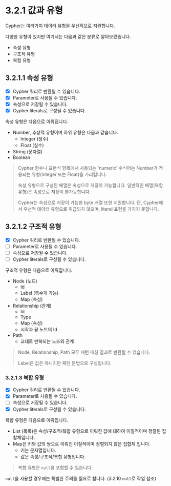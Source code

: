 # 3.2.1 값과 유형

Cypher는 여러가지 데이터 유형을 우선적으로 지원합니다.

다양한 유형이 있지만 여기서는 다음과 같은 분류로 알아보겠습니다.

* 속성 유형
* 구조적 유형
* 복합 유형

## 3.2.1.1 속성 유형

* [x] Cypher 쿼리로 반환될 수 있습니다.
* [x] Parameter로 사용될 수 있습니다.
* [x] 속성으로 저장될 수 있습니다.
* [x] Cypher literals로 구성될 수 있습니다.

속성 유형은 다음으로 이뤄집니다.

* Number, 추상적 유형이며 하위 유형은 다음과 같습니다.
  * Integer \(정수\)
  * Float \(실수\)
* String \(문자열\)
* Boolean

> Cypher 함수나 표현식 항목에서 사용되는 'numeric' 수식어는 Number가 적용되는 유형\(Integer 또는 Float\)을 가리킵니다.
>
> 속성 유형으로 구성된 배열은 속성으로 저장이 가능합니다. 일반적인 배열\(복합 유형\)은 속성으로 저장이 불가능합니다.
>
> Cypher는 속성으로 저장이 가능한 byte 배열 또한 지원합니다. 단, Cypher에서 우선적 데이터 유형으로 취급되지 않으며, literal 표현을 가지지 못합니다.

## 3.2.1.2 구조적 유형

* [x] Cypher 쿼리로 반환될 수 있습니다.
* [ ] Parameter로 사용될 수 있습니다.
* [ ] 속성으로 저장될 수 있습니다.
* [ ] Cypher literals로 구성될 수 있습니다.

구조적 유형은 다음으로 이뤄집니다.

* Node \(노드\)
  * Id
  * Label \(복수개 가능\)
  * Map \(속성\)
* Relationship \(관계\)
  * Id
  * Type
  * Map \(속성\)
  * 시작과 끝 노드의 Id
* Path
  * 교대로 반복되는 노드와 관계

> Node, Relationship, Path 모두 패턴 매칭 결과로 반환될 수 있습니다.
>
> Label은 값은 아니지만 패턴 문법으로 구성됩니다.

### 3.2.1.3 복합 유형

* [x] Cypher 쿼리로 반환될 수 있습니다.
* [x] Parameter로 사용될 수 있습니다.
* [ ] 속성으로 저장될 수 있습니다.
* [x] Cypher literals로 구성될 수 있습니다.

복합 유형은 다음으로 이뤄집니다.

* List \(목록\)은 속성/구조적/복합 유형으로 이뤄진 값에 대하여 이질적이며 정렬된 집합체입니다.
* Map은 키와 값의 쌍으로 이뤄진 이질적이며 정렬되지 않은 집합체 입니다.
  * 키는 문자열입니다.
  * 값은 속성/구조적/복합 유형입니다.

> 복합 유형은 `null`을 포함할 수 있습니다.

`null`을 사용할 경우에는 특별한 주의를 필요로 합니다. \(3.2.10 `null`로 작업 참조\)

